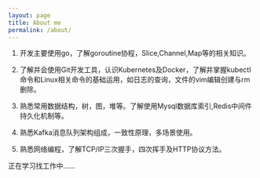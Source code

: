 ```yaml
---
layout: page
title: About me
permalink: /about/
---
```


1. 开发主要使用go，了解goroutine协程，Slice,Channel,Map等的相关知识。

2. 了解并会使用Git开发工具，认识Kubernetes及Docker，了解并掌握kubectl命令和Linux相关命令的基础运用，如日志的查询，文件的vim编辑创建与rm删除。

3. 熟悉常用数据结构，树，图，堆等。了解使用Mysql数据库索引,Redis中间件持久化机制等。

4. 熟悉Kafka消息队列架构组成，一致性原理，多场景使用。

5. 熟悉网络编程，了解TCP/IP三次握手，四次挥手及HTTP协议方法。

正在学习找工作中……